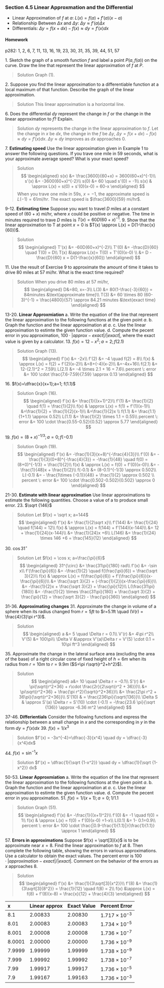 ### Section 4.5 Linear Approxmation and the Differential

+ Linear Approximation of $f$ at $a$: $L(x) = f(a) + f'(a)(x-a)$
+ Relationship Between $\Delta x$ and $\Delta y$: $\Delta y \approx f'(a)\Delta x$
+ Differentials: $\Delta y = f(x+dx)-f(x) \approx dy=f'(x)dx$

#### Homework
p282: 1, 2, 6, 7, 11, 13, 16, 19, 23, 30, 31, 35, 39, 44, 51, 57

1\. Sketch the graph of a smooth function $f$ and label a point $P(a, f(a))$ on the curve. Draw the line that represent the linear approximation of $f$ at $P$.
>Solution
Graph (1).

2\. Suppose you find the linear approximation to a differentiable function at a local maximum of that function. Describe the graph of the linear approximation.
>Solution
This linear approximation is a horizontal line.

6\. Does the differential $dy$ represent the change in $f$ or the change in the linear approximation to $f$? Explain.
>Solution
$dy$ represents the change in the linear approximation to $f$. Let the change in $x$ be $dx$, the change in the $f$ be $\Delta y$, $\Delta y = f(x+dx) -f(x) \approx dy = f'(x)dx$. $\Delta y \approx dy$ improves as $dx$ approaches $0$.

7\. **Estimating speed** Use the linear approximation given in Example 1 to answer the following questions. If you trave one mile in $59$ seconds, what is your approximate average speed? What is your exact speed?
>Solution
$$
\begin{aligned}
s(x) &= \frac{3600}{60+x} = 3600(60+x)^{-1}\\
s'(x) &= -3600(60+x)^{-2}\\
s(0) &= 60 \quad s'(0) = -1\\
s(x) & \approx L(x) = s(0) + s'(0)(x-0) = 60-x
\end{aligned}
$$
When you trave one mile in 59s, $x = -1$, the approximate speed is $L(-1) = 61 mi/hr$. The exact speed is $\frac{3600}{59} mi/hr$.

9-12\. **Estimating time** Suppose you want to travel $D$ miles at a constant speed of $(60+x)$ mi/hr, where $x$ could be positive or negative. The time in minutes required to trave $D$ miles is $T(x) = 60D(60+x)^{-1}$.
9\. Show that the linear approximation to T at point $x=0$ is $T(x) \approx L(x) = D(1-\frac{x}{60})$.
>Solution
$$
\begin{aligned}
T'(x) &= -60D(60+x)^{-2}\\
T'(0) &= -\frac{D}{60} \quad T(0) = D\\
T(x) &\approx L(x)= T(0) + T'(0)(x-0) \\
&= D -\frac{D}{60} x = D(1-\frac{x}{60})
\end{aligned}
$$

<!-- pagebreak -->
11\. Use the result of Exercise 9 to approximate the amount of time it takes to drive $80$ miles at $57$ mi/hr. What is the exact time required?
>Solution
When you drive $80$ miles at $57$ mi/hr,
$$
\begin{aligned}
D&=80, x=-3\\
L(3) &= 80(1-\frac{-3}{60}) = 84minutes &\text{approximate time}\\
T(3) &= 60 \times 80 (60-3)^{-1} = \frac{4800}{57} \approx 84.21 minutes &\text{exact time}
\end{aligned}
$$

13-20\. **Linear Approxmiation**
a. Write the equation of the line that represent the linear approximation to the following functions at the given point $a$.
b. Graph the function and the linear approximation at $a$.
c. Use the linear approximation to estimte the given function value.
d. Compute the pecent error in you approximation, $100\cdot |approx-exact|/|exact|$, where the exact value is given by a calculator.
13\. $f(x) = 12-x^2; a=2; f(2.1)$
>Solution
Graph (13).
$$
\begin{aligned}
f'(x) &= -2x\\
f'(2) &= -4 \quad f(2) = 8\\
f(x) & \approx L(x) = f(2) + f'(2)(x-2)\\
&=8+(-4)(x-2)\\
&=-4x+16\\
f(2.1) &= 12-(2.1)^2 = 7.59\\
L(2.1) &= -4 \times 2.1 + 16 = 7.6\\
percent \: error &= 100 \cdot \frac{7.6-7.59}{7.59} \approx 0.13
\end{aligned}
$$

<!-- pagebreak -->
16\. $f(x)=\dfrac{x}{x+1};a=1; f(1.1)$
>Solution
Graph (16).
$$
\begin{aligned}
f'(x) &= \frac{1}{(x+1)^2}\\
f'(1) &= \frac{1}{2} \quad f(1) = \frac{1}{2}\\
f(x) & \approx L(x) = f(1) + f'(1)(x-1)\\
&=\frac{1}{2} + \frac{1}{2}(x-1)\\
&=\frac{1}{2}x \\
f(1.1) &= \frac{1.1}{1+1.1} \approx 0.52\\
L(1.1) &= \frac{1}{2} \times 1.1 = 0.55\\
percent \: error &= 100 \cdot \frac{0.55-0.52}{0.52} \approx 5.77
\end{aligned}
$$

19\. $f(x) = (8+x)^{-1/3};a=0;f(-0.1)$
>Solution
Graph (19).
$$
\begin{aligned}
f'(x) &= -\frac{1}{3}(x+8)^{-\frac{4}{3}}\\
f'(0) &= -\frac{1}{3}(0+8)^{-\frac{4}{3}} = -\frac{1}{48} \quad f(0) = (8+0)^{-1/3} = \frac{1}{2}\\
f(x) & \approx L(x) = f(0) + f'(0)(x-0)\\
&= - \frac{1}{48}x + \frac{1}{2}\\
f(-0.1) &= (8-0.1)^{-1/3} \approx 0.502\\
L(-0.1) &= - \frac{1\times (-0.1)}{48} + \frac{1}{2} \approx 0.502 \\
percent \: error &= 100 \cdot \frac{0.502-0.502}{0.502} \approx 0
\end{aligned}
$$

<!-- pagebreak -->
21-30\. **Estimate with linear approximation** Use linear approximations to estimate the following quantities. Choose a value of a to produce small error.
23\. $\sqrt {146}$
>Solution
Let $f(x) = \sqrt x; a=144$
$$
\begin{aligned}
f'(x) &= \frac{1}{2\sqrt x}\\
f'(144) &= \frac{1}{24} \quad f(144) = 12\\
f(x) & \approx L(x) = f(144) + f'(144)(x-144)\\
&= 12 + \frac{1}{24}(x-144)\\
&= \frac{1}{24}x +6\\
L(146) &= \frac{1}{24} \times 146 +6 = \frac{145}{12}
\end{aligned}
$$

30\. $\cos 31^{\circ}$
>Solution
Let $f(x) = \cos x; a=\frac{\pi}{6}$
$$
\begin{aligned}
31^{\circ} &= \frac{31\pi}{180} rad\\
f'(x) &= -\sin x\\
f'(\frac{\pi}{6}) &= -\frac{1}{2} \quad f(\frac{\pi}{6}) = \frac{\sqrt 3}{2}\\
f(x) & \approx L(x) = f(\frac{\pi}{6}) + f'(\frac{\pi}{6})(x-\frac{\pi}{6})\\
&= \frac{\sqrt 3}{2} + (-\frac{1}{2})(x-\frac{\pi}{6})\\
&= -\frac{1}{2}x + \frac{\sqrt 3}{2} + \frac{\pi}{12}\\
L(\frac{31\pi}{180}) &= -\frac{1}{2} \times \frac{31\pi}{180} + \frac{\sqrt 3}{2} + \frac{\pi}{12} = \frac{\sqrt 3}{2} - \frac{\pi}{360}
\end{aligned}
$$

<!-- pagebreak -->
31-36\. **Approximating changes**
31\. Approximate the change in volume of a sphere when its radius changed from $r=5ft$ to $r=5.1ft \quad (V(r) = \frac{4}{3}\pi r^3)$.
>Solution
$$
\begin{aligned}
a &= 5 \quad \Delta r = 0.1\\
V'(r) &= 4\pi r^2\\
V'(5) &= 100\pi\\
\Delta V &\approx V'(a)\Delta r = V'(5) \cdot 0.1 = 10\pi ft^3
\end{aligned}
$$

35\. Approximate the change in the lateral surface area (excluding the area of the base) of a right circular cone of fixed height of $h=6m$ when its radius from $r=10m$ to $r=9.9m$ ($S=\pi r\sqrt{r^2+h^2}$).
>Solution
$$
\begin{aligned}
a&= 10 \quad \Delta r = -0.1\\
S'(r) &= \pi(\sqrt{r^2+36} + r\cdot \frac{2r}{2\sqrt{r^2 + 36}})\\
&= \pi\sqrt{r^2+36} + \frac{\pi r^2}{\sqrt{r^2+36}}\\
&= \frac{2\pi r^2 + 36\pi}{\sqrt{r^2+36}}\\
S'(10) & = \frac{236\pi}{\sqrt{136}}\\
\Delta S & \approx S'(a) \Delta r = S'(10) \cdot (-0.1) = -\frac{23.6 \pi}{\sqrt {136}} \approx -6.36 m^2
\end{aligned}
$$

37-46\. **Differientials** Consider the following functions and express the relationship between a small change in $x$ and the corresponding in $y$ in the form $dy=f'(x)dx$
39\. $f(x) = 1/x^3$
>Solution
$f'(x) = -3x^{-4}=\dfrac{-3}{x^4} \quad dy = \dfrac{-3}{x^4}dx$

44\. $f(x) = \sin^{-1} x$
>Solution
$f'(x) = \dfrac{1}{\sqrt {1-x^2}} \quad dy = \dfrac{1}{\sqrt {1-x^2}} dx$


50-53\. **Linear Approxmiation**
a. Write the equation of the line that represent the linear approximation to the following functions at the given point $a$.
b. Graph the function and the linear approximation at $a$.
c. Use the linear approximation to estimte the given function value.
d. Compute the pecent error in you approximation.
51\. $f(x)=1/(x+1); a=0; 1/1.1$
>Solution
Graph (51).
$$
\begin{aligned}
f'(x) &= -\frac{1}{(x+1)^2}\\
f'(0) &= -1 \quad f(0) = 1\\
f(x) & \approx L(x) = f(0) + f'(0)(x-0) =1-x\\
L(0.1) &= 1- 0.1=0.9\\
percent \: error &= 100 \cdot \frac{|0.9-\frac{1}{1.1}|}{\frac{1}{1.1}} \approx 1
\end{aligned}
$$

57\. **Errors in approximations** Suppose $f(x) = \sqrt[3]{x}$ is to be approximate near $x=8$. Find the linear approximation to $f$ at 8. Then complete the following table, showing the errors in various approximations. Use a calculator to obtain the exact values. The percent error is $100 \cdot |approximation-exact|/|exact|$. Comment on the behavior of the errors as $x$ approaches $8$.
>Solution
$$
\begin{aligned}
f'(x) &= \frac{1}{3\sqrt[3]{x^2}}\\
f'(8) &= \frac{1}{3\sqrt[3]{8^2}} = \frac{1}{12} \quad f(8) = 2\\
f(x) &\approx L(x) = f(8) + f'(8)(x-8) = \frac{x}{12} + \frac{4}{3}
\end{aligned}
$$

| x   | Linear approx | Exact Value | Percent Error |
|:----|---------------|------------ |---------------|
|8.1    | 2.00833 |2.00830 | $1.717 \times 10^{-3}$ |
|8.01   | 2.00083 |2.00083 | $1.734 \times 10^{-5}$ |
|8.001  | 2.00008 |2.00008 | $1.736 \times 10^{-7}$ |
|8.0001 | 2.00000 |2.00000 | $1.736 \times 10^{-9}$ |
|7.9999 | 1.99999 |1.99999 | $1.738 \times 10^{-9}$ |
|7.999  | 1.99992 |1.99992 | $1.738 \times 10^{-7}$ |
|7.99   | 1.99917 |1.99917 | $1.736 \times 10^{-5}$ |
|7.9    | 1.99167 |1.99163 | $1.736 \times 10^{-3}$ |
